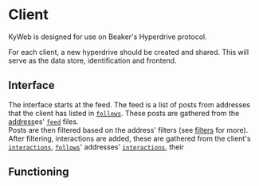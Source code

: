 # Client
KyWeb is designed for use on Beaker's Hyperdrive protocol.

For each client, a new hyperdrive should be created and shared. This will serve as the data store, identification and frontend.

## Interface
The interface starts at the feed. The feed is a list of posts from addresses that the client has listed in [`follows`](follows.md). These posts are gathered from the [address](adress.md)es' [`feed`](feed.md) files.  
Posts are then filtered based on the address' filters (see [filters](filters.md) for more).  
After filtering, interactions are added, these are gathered from the client's [`interactions`](interactions.md), [`follows`](follows.md)' addresses' [`interactions`](interactions.md), their 

## Functioning
<!--stackedit_data:
eyJoaXN0b3J5IjpbLTE4OTMyOTgwNDQsLTc2ODA4ODA2LC0xNT
YxNTgwODU0XX0=
-->